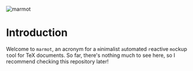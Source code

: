 ![marmot](https://user-images.githubusercontent.com/302062/35118912-85f8b03e-fc7a-11e7-915f-6bdc8526425f.png)

# Introduction

Welcome to `marmot`, an acronym for a `m`inimalist `a`utomated `r`eactive `mo`ckup `t`ool for TeX documents. So far, there's nothing much to see here, so I recommend checking this repository later!
